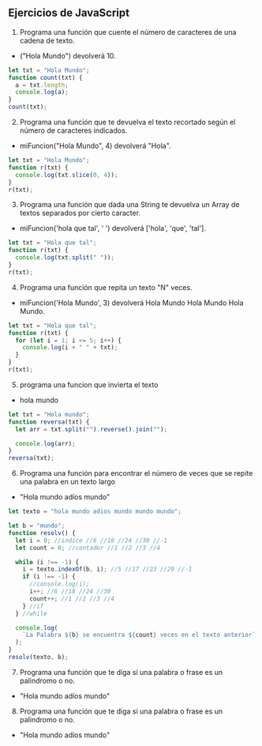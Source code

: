 ## Ejercicios de JavaScript

1. Programa una función que cuente el número de caracteres de una cadena de texto.

- ("Hola Mundo") devolverá 10.

```javascript
let txt = "Hola Mundo";
function count(txt) {
  a = txt.length;
  console.log(a);
}
count(txt);
```

2. Programa una función que te devuelva el texto recortado según el número de caracteres indicados.

- miFuncion("Hola Mundo", 4) devolverá "Hola".

```javascript
let txt = "Hola Mundo";
function r(txt) {
  console.log(txt.slice(0, 4));
}
r(txt);
```

3. Programa una función que dada una String te devuelva un Array de textos separados por cierto caracter.

- miFuncion('hola que tal', ' ') devolverá ['hola', 'que', 'tal'].

```javascript
let txt = "Hola que tal";
function r(txt) {
  console.log(txt.split(" "));
}
r(txt);
```

4. Programa una función que repita un texto "N" veces.

- miFuncion('Hola Mundo', 3) devolverá Hola Mundo Hola Mundo Hola Mundo.

```javascript
let txt = "Hola que tal";
function r(txt) {
  for (let i = 1; i <= 5; i++) {
    console.log(i + " " + txt);
  }
}
r(txt);
```
5. programa una funcion que invierta el texto
- hola mundo 

```javascript
let txt = "Hola mundo";
function reversa(txt) {
  let arr = txt.split("").reverse().join("");

  console.log(arr);
}
reversa(txt);
```
6. Programa una función para encontrar el número de veces que se repite una palabra en un texto largo
- "Hola mundo adíos mundo"
```javascript
let texto = "hola mundo adios mundo mundo mundo";

let b = "mundo";
function resolv() {
  let i = 0; //indice //6 //18 //24 //30 //-1
  let count = 0; //contador //1 //2 //3 //4

  while (i !== -1) {
    i = texto.indexOf(b, i); //5 //17 //23 //29 //-1
    if (i !== -1) {
      //console.log(i);
      i++; //6 //18 //24 //30
      count++; //1 //2 //3 //4
    } //if
  } //while

  console.log(
    `La Palabra ${b} se encuentra ${count} veces en el texto anterior`
  );
}
resolv(texto, b);
```

7. Programa una función que te diga si una palabra o frase es un palindromo o no.
- "Hola mundo adíos mundo"

8. Programa una función que te diga si una palabra o frase es un palindromo o no.
- "Hola mundo adíos mundo"
